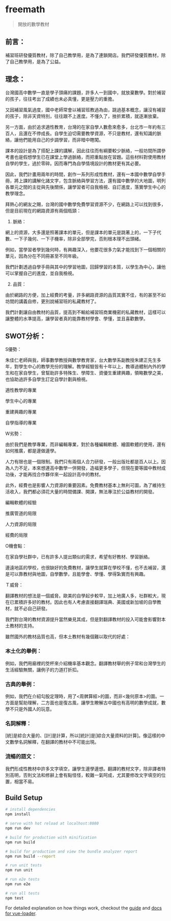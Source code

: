 # freemath

> 開放的數學教材

## 前言：

補習班研發優質教材，除了自己教學用，是為了連鎖開店。我們研發優質教材，除了自己教學用，是為了公益。

## 理念：

台灣國高中數學一直是學子頭痛的課題，許多人一到國中，就放棄數學。對於補習的孩子，往往考出了成績也未必真懂，更是壓力的重擔。

又因補習風氣過度，國中老師常會以補習班教過為由，跳過基本概念，讓沒有補習的孩子，除非天資特別，往往跟不上進度。不懂久了，挫折累積，就逐漸放棄。

另一方面，由於追求適性教育，台灣的在家自學人數愈來愈多，台北市一年約有三百人，且還在不停成長。自學生迫切需要教學資源，不只是教材，還有知識的脈絡，讓他們能用自己的步調學習，而非暗中瞎闖。

課本的設計是為了搭配上課的講解，因此往往而有綱要較少脈絡，一般坊間所謂參考書也是假想學生已在課堂上學過脈絡，而把重點放在習題。這些材料對使用教材自學的學生，過於零碎。因而專門為自學情境設計的教材更有其必要。

因此，我們計畫用兩年的時間，創作一系列形成性教材，還有一本國中數學自學手冊，將上課的講解化諸文字，包含脈絡與學習方法，還有國中數學的大地圖，明列各單元之間的主從與先後關係，讓學習者可自我檢視、自訂進度，落實學生中心的教學理念。

拜熱心的網友之賜，台灣的國中數學免費學習資源不少，在網路上可以找到很多，但是目前現在的網路資源有兩個瓶頸：

1. 脈絡：

網上的資源，大多還是照著課本的單元，但是課本的單元是跳著上的，一下子代數、一下子幾何、一下子機率，除非全部學完，否則根本理不出頭緒。

例如，當學習者學到幾何時，有興趣深入，他要花很多力氣才能找到下一個相關的單元，因為分在不同冊甚至不同年級。

我們計劃透過自學手冊與其中的學習地圖，回歸學習的本質，以學生為中心，讓他可以掌握自己的進度，並自我檢視。

2. 品質：

由於網路的方便，加上經費的考量，許多網路資源的品質其實不佳，有的甚至不如坊間的講義自修，更別說補習班的私藏教材了。

我們計劃讓自由教材的品質，提高到不輸給補習班商業機密的私藏教材，這樣可以讓整體的水準提高，讓學習者真的能靠教材學會、學懂，並且喜歡數學。

## SWOT分析：

S優勢：

朱佳仁老師與我，師事數學教授與數學教育家，台大數學系副教授朱建正先生多年，對學生中心的教學充份的理解。教學經驗皆有十年以上，教導過體制內外的學生和在家自學生，曾幫助許多特殊生、學障生、資優生重建興趣，領略數學之美，也協助過許多自學生訂定自學計劃與檢視。

適性教學的專業

學生中心的專業

重建興趣的專業

自學指導的專業

W劣勢：

由於我們是教學專業，而非編輯專業，對於各種編輯軟體、繪圖軟體的使用，還有如何推廣，都是邊做邊學。

人力有限也是一個限制。我們只有兩個人合力研發，一般出版社都是百人以上。因為人力不足，本來想連高中數學一併開發，造福更多學子，但現在要等國中教材成功後，才能再找合作夥伴來一起設計高中的教材。

此外，經費也是影響人力資源的重要因素。免費教材基本上無利可圖，為了維持生活收入，我們都必須花大量的時間備課、開課，無法專注於公益教材的開發。

編輯軟體的經驗

推廣管道的局限

人力資源的局限

經費的局限

O機會點：

在家自學社群中，已有許多人提出類似的需求，希望有好教材、學習脈絡。

邊遠地區的學校，也很缺好的免費教材，讓學生就算在學校不懂，也不去補習，還是可以靠教材與地圖，自學數學，且能學會、學懂、學得紮實而有興趣。

Ｔ威脅：

翻譯教材的想法是一個威脅。歐美的自學起步較早，加上地廣人多，社群較大，現在已累積許多好的教材。因此也有人考慮直接翻譯瑞典、美國或新加坡的自學教材，就不必自己研發。

我們對台灣的教材資源提升當然樂見其成，但是對翻譯教材的投入可能會影響對本土教材的支持。

雖然國外的教材品質也高，但本土教材有幾個難以取代的好處：

### 本土化的舉例：

例如，我們用廟裡的筊杯來介紹機率基本觀念。翻譯教材舉的例子常和台灣學生的生活經驗無關，讓例子的力道打折扣。

### 古典的舉例：

例如，我們在介紹勾股定理時，用了<周髀算經>的圖，而非<幾何原本>的圖。一方面是幫助理解，二方面也是復古風，讓學生瞭解古中國也有高明的數學成就，數學不只是外國人的玩意。

### 名詞解釋：

[統]是綜合大量的、[計]是計算，所以[統計]是[綜合大量資料的計算]。像這樣的中文數學名詞解釋，在翻譯的教材中不可能出現。

### 流暢的語文：

我們形成性教材中許多文字填空，讓學生邊學邊想。翻譯的教材文字，除非譯者特別高明，否則文法和修辭上會有點怪怪，較難一氣呵成，尤其要修改文字填空的位置，相當不易。


## Build Setup

``` bash
# install dependencies
npm install

# serve with hot reload at localhost:8080
npm run dev

# build for production with minification
npm run build

# build for production and view the bundle analyzer report
npm run build --report

# run unit tests
npm run unit

# run e2e tests
npm run e2e

# run all tests
npm test
```

For detailed explanation on how things work, checkout the [guide](http://vuejs-templates.github.io/webpack/) and [docs for vue-loader](http://vuejs.github.io/vue-loader).
